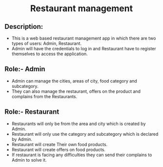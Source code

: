 <span align="center">
<h1>Restaurant management</h1>
</span>

## Description:
- This is a web based restaurant management app in which there are two types of users: Admin, Restaurant.
- Admin will have the credentials to log in and Restaurant have to  register themselves to access the application.

## Role:- Admin
- Admin can manage the cities, areas of city, food category and subcategory.
- They can also manage the restaurant, offers on the product and complains from the Restaurants.

## Role:- Restaurant
- Restaurants will only be from the area and city which is created by Admin.
- Restaurant will only use the category and subcategory which is declared by Admin.
- Restaurant will create Their own food products.
- Restaurant will create offers on food products.
- If restaurant is facing any difficulties they can send their complains to Admin to solve it. 
